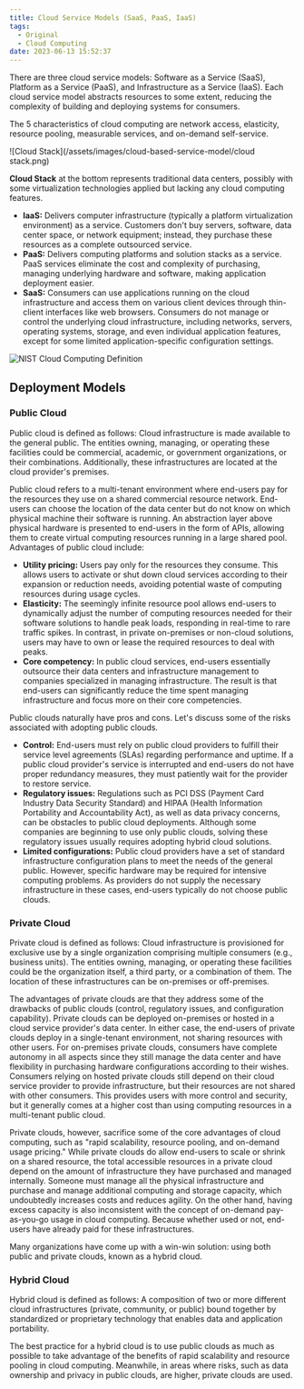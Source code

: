 ```yaml
---
title: Cloud Service Models (SaaS, PaaS, IaaS)
tags:
  - Original
  - Cloud Computing
date: 2023-06-13 15:52:37
---
```


There are three cloud service models: Software as a Service (SaaS), Platform as a Service (PaaS), and Infrastructure as a Service (IaaS). Each cloud service model abstracts resources to some extent, reducing the complexity of building and deploying systems for consumers.

<!-- more -->

The 5 characteristics of cloud computing are network access, elasticity, resource pooling, measurable services, and on-demand self-service.

![Cloud Stack](/assets/images/cloud-based-service-model/cloud stack.png)

**Cloud Stack** at the bottom represents traditional data centers, possibly with some virtualization technologies applied but lacking any cloud computing features.

* **IaaS:** Delivers computer infrastructure (typically a platform virtualization environment) as a service. Customers don't buy servers, software, data center space, or network equipment; instead, they purchase these resources as a complete outsourced service.
* **PaaS:** Delivers computing platforms and solution stacks as a service. PaaS services eliminate the cost and complexity of purchasing, managing underlying hardware and software, making application deployment easier.
* **SaaS:** Consumers can use applications running on the cloud infrastructure and access them on various client devices through thin-client interfaces like web browsers. Consumers do not manage or control the underlying cloud infrastructure, including networks, servers, operating systems, storage, and even individual application features, except for some limited application-specific configuration settings.

![NIST Cloud Computing Definition](/assets/images/cloud-based-service-model/nist.png)

## Deployment Models

### Public Cloud

Public cloud is defined as follows: Cloud infrastructure is made available to the general public. The entities owning, managing, or operating these facilities could be commercial, academic, or government organizations, or their combinations. Additionally, these infrastructures are located at the cloud provider's premises.

Public cloud refers to a multi-tenant environment where end-users pay for the resources they use on a shared commercial resource network. End-users can choose the location of the data center but do not know on which physical machine their software is running. An abstraction layer above physical hardware is presented to end-users in the form of APIs, allowing them to create virtual computing resources running in a large shared pool. Advantages of public cloud include:

* **Utility pricing:** Users pay only for the resources they consume. This allows users to activate or shut down cloud services according to their expansion or reduction needs, avoiding potential waste of computing resources during usage cycles.
* **Elasticity:** The seemingly infinite resource pool allows end-users to dynamically adjust the number of computing resources needed for their software solutions to handle peak loads, responding in real-time to rare traffic spikes. In contrast, in private on-premises or non-cloud solutions, users may have to own or lease the required resources to deal with peaks.
* **Core competency:** In public cloud services, end-users essentially outsource their data centers and infrastructure management to companies specialized in managing infrastructure. The result is that end-users can significantly reduce the time spent managing infrastructure and focus more on their core competencies.

Public clouds naturally have pros and cons. Let's discuss some of the risks associated with adopting public clouds.

* **Control:** End-users must rely on public cloud providers to fulfill their service level agreements (SLAs) regarding performance and uptime. If a public cloud provider's service is interrupted and end-users do not have proper redundancy measures, they must patiently wait for the provider to restore service.
* **Regulatory issues:** Regulations such as PCI DSS (Payment Card Industry Data Security Standard) and HIPAA (Health Information Portability and Accountability Act), as well as data privacy concerns, can be obstacles to public cloud deployments. Although some companies are beginning to use only public clouds, solving these regulatory issues usually requires adopting hybrid cloud solutions.
* **Limited configurations:** Public cloud providers have a set of standard infrastructure configuration plans to meet the needs of the general public. However, specific hardware may be required for intensive computing problems. As providers do not supply the necessary infrastructure in these cases, end-users typically do not choose public clouds.

### Private Cloud

Private cloud is defined as follows: Cloud infrastructure is provisioned for exclusive use by a single organization comprising multiple consumers (e.g., business units). The entities owning, managing, or operating these facilities could be the organization itself, a third party, or a combination of them. The location of these infrastructures can be on-premises or off-premises.

The advantages of private clouds are that they address some of the drawbacks of public clouds (control, regulatory issues, and configuration capability). Private clouds can be deployed on-premises or hosted in a cloud service provider's data center. In either case, the end-users of private clouds deploy in a single-tenant environment, not sharing resources with other users. For on-premises private clouds, consumers have complete autonomy in all aspects since they still manage the data center and have flexibility in purchasing hardware configurations according to their wishes. Consumers relying on hosted private clouds still depend on their cloud service provider to provide infrastructure, but their resources are not shared with other consumers. This provides users with more control and security, but it generally comes at a higher cost than using computing resources in a multi-tenant public cloud.

Private clouds, however, sacrifice some of the core advantages of cloud computing, such as "rapid scalability, resource pooling, and on-demand usage pricing." While private clouds do allow end-users to scale or shrink on a shared resource, the total accessible resources in a private cloud depend on the amount of infrastructure they have purchased and managed internally. Someone must manage all the physical infrastructure and purchase and manage additional computing and storage capacity, which undoubtedly increases costs and reduces agility. On the other hand, having excess capacity is also inconsistent with the concept of on-demand pay-as-you-go usage in cloud computing. Because whether used or not, end-users have already paid for these infrastructures.

Many organizations have come up with a win-win solution: using both public and private clouds, known as a hybrid cloud.

### Hybrid Cloud

Hybrid cloud is defined as follows: A composition of two or more different cloud infrastructures (private, community, or public) bound together by standardized or proprietary technology that enables data and application portability.

The best practice for a hybrid cloud is to use public clouds as much as possible to take advantage of the benefits of rapid scalability and resource pooling in cloud computing. Meanwhile, in areas where risks, such as data ownership and privacy in public clouds, are higher, private clouds are used.
